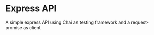# Express API

A simple express API using Chai as testing framework and a request-promise as client

